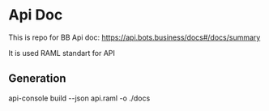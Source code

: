 # Api Doc

This is repo for BB Api doc:
https://api.bots.business/docs#/docs/summary

It is used RAML standart for API

## Generation
api-console build --json api.raml -o ./docs